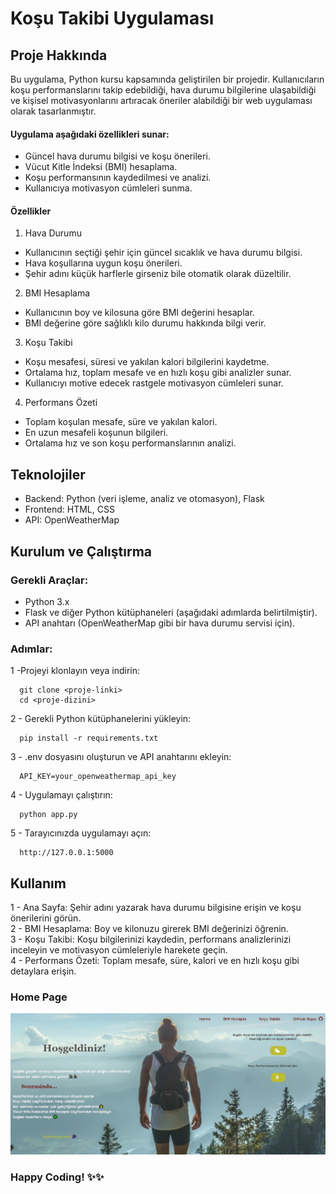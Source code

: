 # Koşu Takibi Uygulaması

## Proje Hakkında
Bu uygulama, Python kursu kapsamında geliştirilen bir projedir. Kullanıcıların koşu performanslarını takip edebildiği, hava durumu bilgilerine ulaşabildiği ve kişisel motivasyonlarını artıracak öneriler alabildiği bir web uygulaması olarak tasarlanmıştır.


#### Uygulama aşağıdaki özellikleri sunar:

 - Güncel hava durumu bilgisi ve koşu önerileri.
 - Vücut Kitle İndeksi (BMI) hesaplama.
 - Koşu performansının kaydedilmesi ve analizi.
 - Kullanıcıya motivasyon cümleleri sunma.

 #### Özellikler

1. Hava Durumu
 - Kullanıcının seçtiği şehir için güncel sıcaklık ve hava durumu bilgisi.
 - Hava koşullarına uygun koşu önerileri.
 - Şehir adını küçük harflerle girseniz bile otomatik olarak düzeltilir.
 2. BMI Hesaplama
 - Kullanıcının boy ve kilosuna göre BMI değerini hesaplar.
 - BMI değerine göre sağlıklı kilo durumu hakkında bilgi verir.
3. Koşu Takibi
- Koşu mesafesi, süresi ve yakılan kalori bilgilerini kaydetme.
- Ortalama hız, toplam mesafe ve en hızlı koşu gibi analizler sunar.
 - Kullanıcıyı motive edecek rastgele motivasyon cümleleri sunar.
4. Performans Özeti
 - Toplam koşulan mesafe, süre ve yakılan kalori.
 - En uzun mesafeli koşunun bilgileri.
 - Ortalama hız ve son koşu performanslarının analizi.

## Teknolojiler
 - Backend: Python (veri işleme, analiz ve otomasyon), Flask
 - Frontend: HTML, CSS
 - API: OpenWeatherMap


## Kurulum ve Çalıştırma
 ### Gerekli Araçlar:
 - Python 3.x
 - Flask ve diğer Python kütüphaneleri (aşağıdaki adımlarda belirtilmiştir).
 - API anahtarı (OpenWeatherMap gibi bir hava durumu servisi için).

 ### Adımlar:
1 -Projeyi klonlayın veya indirin:

      git clone <proje-linki>
      cd <proje-dizini>
2 - Gerekli Python kütüphanelerini yükleyin:
   
      pip install -r requirements.txt

3 - .env dosyasını oluşturun ve API anahtarını ekleyin:

      API_KEY=your_openweathermap_api_key

4 - Uygulamayı çalıştırın:

      python app.py

5 - Tarayıcınızda uygulamayı açın:

      http://127.0.0.1:5000


## Kullanım

1 - Ana Sayfa:
Şehir adını yazarak hava durumu bilgisine erişin ve koşu önerilerini görün. </br>
2 - BMI Hesaplama:
Boy ve kilonuzu girerek BMI değerinizi öğrenin.</br>
3 - Koşu Takibi:
Koşu bilgilerinizi kaydedin, performans analizlerinizi inceleyin ve motivasyon cümleleriyle harekete geçin.</br>
4 - Performans Özeti:
Toplam mesafe, süre, kalori ve en hızlı koşu gibi detaylara erişin.

### Home Page

<img src="./static/image/HomePage.jpeg" alt="Home Page" style="width: 700px">

###  Happy Coding! ✨✨

